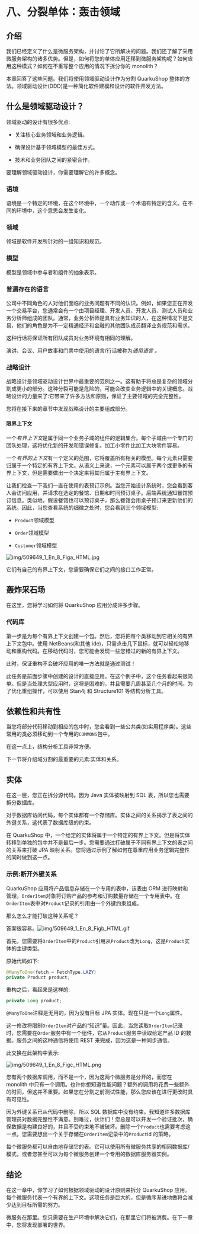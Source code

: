 # 八、分裂单体：轰击领域

## 介绍

我们已经定义了什么是微服务架构，并讨论了它所解决的问题。我们还了解了采用微服务架构的诸多优势。但是，如何将您的单体应用迁移到微服务架构呢？如何应用这种模式？如何在不重写整个应用的情况下拆分你的 monolith？

本章回答了这些问题。我们将使用领域驱动设计作为分割 QuarkuShop 整体的方法。领域驱动设计(DDD)是一种简化软件建模和设计的软件开发方法。

## 什么是领域驱动设计？

领域驱动的设计有很多优点:

*   关注核心业务领域和业务逻辑。

*   确保设计基于领域模型的最佳方式。

*   技术和业务团队之间的紧密合作。

要理解领域驱动设计，你需要理解它的许多概念。

### 语境

语境是一个特定的环境，在这个环境中，一个动作或一个术语有特定的含义。在不同的环境中，这个意思会发生变化。

### 领域

领域是软件开发所针对的一组知识和规范。

### 模型

模型是领域中参与者和组件的抽象表示。

### 普遍存在的语言

公司中不同角色的人对他们面临的业务问题有不同的认识。例如，如果您正在开发一个交易平台，您通常会有一个由项目经理、开发人员、开发人员、测试人员和业务分析师组成的团队。通常，业务分析师是具有业务知识的人，在这种情况下是交易，他们的角色是为不一定精通经济和金融的其他团队成员翻译业务规范和需求。

这种行话将保证所有团队成员对业务环境有相同的理解。

演讲、会议、用户故事和门票中使用的语言/行话被称为*通用语言* *。*

### 战略设计

战略设计是领域驱动设计世界中最重要的范例之一。这有助于将总是复杂的领域分割成更小的部分。这种分裂可能是危险的，可能会改变业务逻辑中的关键概念。战略设计的力量来了:它带来了许多方法和原则，保证了主要领域的完全完整性。

您将在接下来的章节中发现战略设计的主要组成部分。

#### 限界上下文

一个*有界上下文*是属于同一个业务子域的组件的逻辑集合。每个子域由一个专门的团队处理，这将优化新的开发和错误修复。加工小零件比加工大块零件容易。

一个*有界的上下文*有一个定义的范围，它将覆盖所有相关的模型。每个元素只需要归属于一个特定的有界上下文。从语义上来说，一个元素可以属于两个或更多的有界上下文，但是需要做出一个决定来将其归属于主有界上下文。

让我们检查一下我们一直在使用的表预订示例。当您开始设计系统时，您会看到客人会访问应用，并请求在选定的餐馆、日期和时间预订桌子。后端系统通知餐馆预订信息。类似地，假设餐馆也可以预订桌子，那么餐馆会用桌子预订来更新他们的系统。因此，当您查看系统的细微之处时，您会看到三个领域模型:

*   `Product`领域模型

*   `Order`领域模型

*   `Customer`领域模型

![img/509649_1_En_8_Figa_HTML.jpg](img/509649_1_En_8_Figa_HTML.jpg)

它们有自己的有界上下文，您需要确保它们之间的接口工作正常。

## 轰炸采石场

在这里，您将学习如何将 QuarkuShop 应用分成许多步骤。

### 代码库

第一步是为每个有界上下文创建一个包。然后，您将把每个类移动到它相关的有界上下文包中。使用 NetBeans(和其他 ide)，只需点击几下鼠标，就可以轻松地移动和重构代码。在移动代码时，您可能会发现一些您错过的新的有界上下文。

此时，保证重构不会破坏应用的唯一方法就是通过测试！

此任务是前面步骤中创建的设计的直接应用。在这个例子中，这个任务看起来很简单。但是当处理大型应用时，这将是困难的，并且需要几周甚至几个月的时间。为了优化重组操作，可以使用 Stan4j 和 Structure101 等结构分析工具。

## 依赖性和共有性

当您将部分代码移动到相应的包中时，您会看到一些公共类(如实用程序类)。这些常用的类必须移动到一个专用的`COMMONS`包中。

在这一点上，结构分析工具非常方便。

下一节将介绍域分割的最重要的元素:实体和关系。

## 实体

在这一层，您正在拆分源代码。因为 Java 实体被映射到 SQL 表，所以您也需要拆分数据库。

对于数据库访问代码，每个实体都有一个存储库。实体之间的关系揭示了表之间的外键关系，这代表了数据库级的约束。

在 QuarkuShop 中，一个给定的实体将属于一个特定的有界上下文。但是将实体转移到单独的包中并不是最后一步。您需要通过打破属于不同有界上下文的表之间的关系来打破 JPA 映射关系。您将通过示例了解如何在尊重应用业务逻辑完整性的同时做到这一点。

### 示例:断开外键关系

QuarkuShop 应用将产品信息存储在一个专用的表中，该表由 ORM 进行映射和管理。`OrderItem`对象将订购产品的参考和订购数量存储在一个专用表中。在`OrderItem`表中对`Product`记录的引用由一个外键约束组成。

那么怎么才能打破这种关系呢？

答案很容易。![img/509649_1_En_8_Figb_HTML.gif](img/509649_1_En_8_Figb_HTML.gif)

首先，您需要将`OrderItem`中的`Product`引用从`Product`改为`Long`，这是`Product`实体的主键类型。

原始代码如下:

```java
@ManyToOne(fetch = FetchType.LAZY)
private Product product;

```

重构之后，看起来是这样的:

```java
private Long product;

```

`@ManyToOne`注释是无用的，因为没有目标 JPA 实体。现在只是一个`Long`属性。

这一修改将限制`OrderItem`对产品的“知识”量。因此，当您读取`OrderItem`记录时，您需要在`Order`服务中有一个组件，它从`Product`服务中读取给定产品 ID 的数据。服务之间的这种通信将使用 REST 来完成，因为这是一种同步通信。

此交换在此架构中表示:

![img/509649_1_En_8_Figc_HTML.png](img/509649_1_En_8_Figc_HTML.png)

您有两个数据库调用，而不是一个，因为这两个微服务是分开的，而您在 monolith 中只有一个调用。也许你想知道性能问题？额外的调用将花费一些额外的时间，但这并不重要。如果您在分割之前测试性能，那么您应该在进行更改时具有可见性。

因为外键关系已从代码中删除，所以 SQL 数据库中没有约束。我知道许多数据库管理员对数据完整性不满意。别难过，伙计们！您总是可以开发一个验证批次，确保数据是构建良好的，并且不受约束地不被破坏。删除一个`Product`也需要考虑这一点。您需要想出一个关于存储在`OrderItem`记录中的`Product`id 的策略。

每个微服务都可以自由地存储它的表。它可以使用所有微服务共享的相同数据库/模式，或者您甚至可以为每个微服务创建一个专用的数据库服务器实例。

## 结论

在这一章中，你学习了如何根据领域驱动的设计原则来拆分 QuarkuShop 应用。每个微服务代表一个有界的上下文。这项任务是巨大的，但是循序渐进地做将会减少达到目标所需的努力。

微服务在那里。您只需要在生产环境中解决它们，在那里它们将被消费。在下一章中，您将发现部署的世界。
